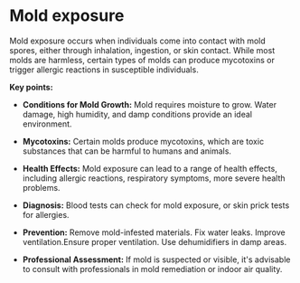 # Mold exposure

Mold exposure occurs when individuals come into contact with mold spores, either through inhalation, ingestion, or skin contact. While most molds are harmless, certain types of molds can produce mycotoxins or trigger allergic reactions in susceptible individuals.

**Key points:**

* **Conditions for Mold Growth:** Mold requires moisture to grow. Water damage, high humidity, and damp conditions provide an ideal environment.

* **Mycotoxins:** Certain molds produce mycotoxins, which are toxic substances that can be harmful to humans and animals.

* **Health Effects:** Mold exposure can lead to a range of health effects, including allergic reactions, respiratory symptoms, more severe health problems.

* **Diagnosis:** Blood tests can check for mold exposure, or skin prick tests for allergies.

* **Prevention:** Remove mold-infested materials. Fix water leaks. Improve ventilation.Ensure proper ventilation. Use dehumidifiers in damp areas.

* **Professional Assessment:** If mold is suspected or visible, it's advisable to consult with professionals in mold remediation or indoor air quality.
